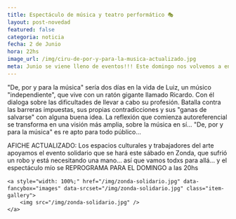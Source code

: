 ```yaml
---
title: Espectáculo de música y teatro performático 🎭
layout: post-novedad
featured: false
categoria: noticia
fecha: 2 de Junio
hora: 22hs
image_url: /img/ciru-de-por-y-para-la-musica-actualizado.jpg
meta: Junio se viene lleno de eventos!!! Este domingo nos volvemos a encontrar en la vecinal con música y buena onda!
---
```


"De, por y para la música" sería dos días en la vida de Luiz, un músico "independiente", que vive con un ratón gigante llamado Ricardo. Con él dialoga sobre las dificultades de llevar a cabo su profesión. Batalla contra las barreras impuestas, sus propias contradicciones y sus "ganas de salvarse" con alguna buena idea. La reflexión que comienza autoreferencial se transforma en una visión más amplia, sobre la música en sí... "De, por y para la música" es re apto para todo público...


AFICHE ACTUALIZADO: Los espacios culturales y trabajadores del arte apoyamos el evento solidario que se hará este sábado en Zonda, que sufrió un robo y está necesitando una mano... así que vamos todxs para allá... y el espectáculo mío se REPROGRAMA PARA EL DOMINGO a las 20hs



<div style="position: relative;">
	<div class="gallery col-3">

	<a style="width: 100%;" href="/img/zonda-solidario.jpg" data-fancybox="images" data-srcset="/img/zonda-solidario.jpg" class="item-gallery">
		<img src="/img/zonda-solidario.jpg" />
	</a>

</div>
</div>